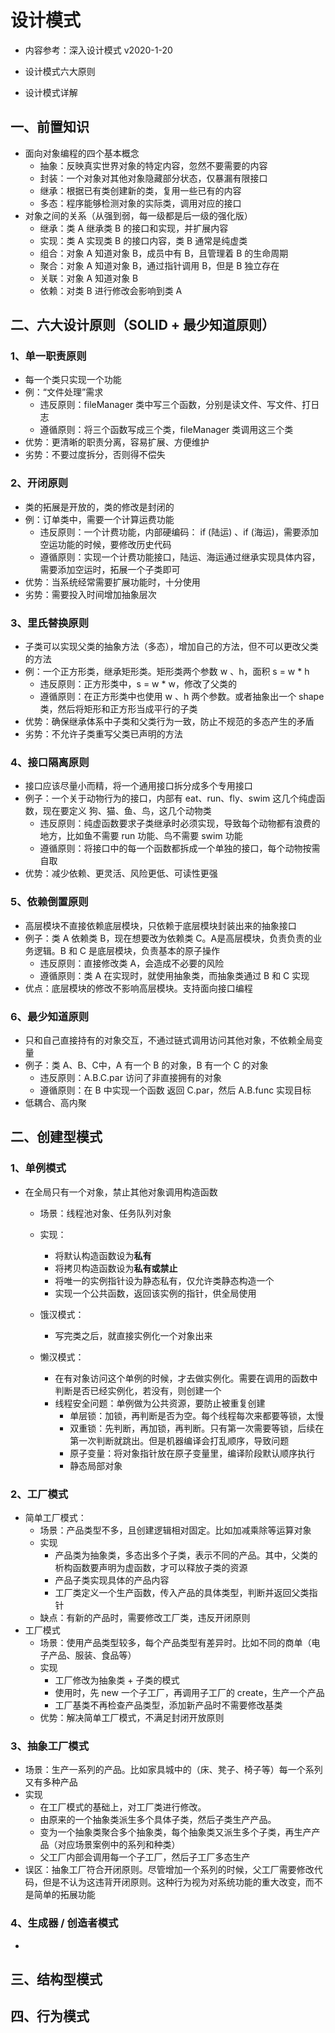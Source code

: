 # 设计模式

* 内容参考：深入设计模式 v2020-1-20

* 设计模式六大原则
* 设计模式详解

## 一、前置知识

* 面向对象编程的四个基本概念
  * 抽象：反映真实世界对象的特定内容，忽然不要需要的内容
  * 封装：一个对象对其他对象隐藏部分状态，仅暴漏有限接口
  * 继承：根据已有类创建新的类，复用一些已有的内容
  * 多态：程序能够检测对象的实际类，调用对应的接口
* 对象之间的关系（从强到弱，每一级都是后一级的强化版）
  * 继承：类 A 继承类 B 的接口和实现，并扩展内容
  * 实现：类 A 实现类 B 的接口内容，类 B 通常是纯虚类
  * 组合：对象 A 知道对象 B，成员中有 B，且管理着 B 的生命周期
  * 聚合：对象 A 知道对象 B，通过指针调用 B，但是 B 独立存在
  * 关联：对象 A 知道对象 B
  * 依赖：对类 B 进行修改会影响到类 A

##  二、六大设计原则（SOLID + 最少知道原则）
### 1、单一职责原则

* 每一个类只实现一个功能
* 例：“文件处理”需求
  * 违反原则：fileManager 类中写三个函数，分别是读文件、写文件、打日志
  * 遵循原则：将三个函数写成三个类，fileManager 类调用这三个类
* 优势：更清晰的职责分离，容易扩展、方便维护
* 劣势：不要过度拆分，否则得不偿失

###  2、开闭原则

* 类的拓展是开放的，类的修改是封闭的
* 例：订单类中，需要一个计算运费功能
  * 违反原则：一个计费功能，内部硬编码： if (陆运) 、if (海运)，需要添加空运功能的时候，要修改历史代码
  * 遵循原则：实现一个计费功能接口，陆运、海运通过继承实现具体内容，需要添加空运时，拓展一个子类即可
* 优势：当系统经常需要扩展功能时，十分使用
* 劣势：需要投入时间增加抽象层次

### 3、里氏替换原则

* 子类可以实现父类的抽象方法（多态），增加自己的方法，但不可以更改父类的方法
* 例：一个正方形类，继承矩形类。矩形类两个参数 w 、h，面积 s = w * h
  * 违反原则：正方形类中，s = w * w，修改了父类的
  * 遵循原则：在正方形类中也使用 w 、h 两个参数。或者抽象出一个 shape 类，然后将矩形和正方形当成平行的子类
* 优势：确保继承体系中子类和父类行为一致，防止不规范的多态产生的矛盾
* 劣势：不允许子类重写父类已声明的方法

###  4、接口隔离原则

* 接口应该尽量小而精，将一个通用接口拆分成多个专用接口
* 例子：一个关于动物行为的接口，内部有 eat、run、fly、swim 这几个纯虚函数，现在要定义 狗、猫、鱼、鸟，这几个动物类
  * 违反原则：纯虚函数要求子类继承时必须实现，导致每个动物都有浪费的地方，比如鱼不需要 run 功能、鸟不需要 swim 功能
  * 遵循原则：将接口中的每一个函数都拆成一个单独的接口，每个动物按需自取
* 优势：减少依赖、更灵活、风险更低、可读性更强

###  5、依赖倒置原则

* 高层模块不直接依赖底层模块，只依赖于底层模块封装出来的抽象接口
* 例子：类 A 依赖类 B，现在想要改为依赖类 C。A是高层模块，负责负责的业务逻辑。B 和 C 是底层模块，负责基本的原子操作
  * 违反原则：直接修改类 A，会造成不必要的风险
  * 遵循原则：类 A 在实现时，就使用抽象类，而抽象类通过 B 和 C 实现
* 优点：底层模块的修改不影响高层模块。支持面向接口编程

###  6、最少知道原则

* 只和自己直接持有的对象交互，不通过链式调用访问其他对象，不依赖全局变量
* 例子：类 A、B、C中，A 有一个 B 的对象，B 有一个 C 的对象
  * 违反原则：A.B.C.par 访问了非直接拥有的对象
  * 遵循原则：在 B 中实现一个函数 返回 C.par，然后 A.B.func 实现目标
* 低耦合、高内聚



## 二、创建型模式

### 1、单例模式

* 在全局只有一个对象，禁止其他对象调用构造函数
  * 场景：线程池对象、任务队列对象
  * 实现：
    * 将默认构造函数设为**私有**
    * 将拷贝构造函数设为**私有或禁止**
    * 将唯一的实例指针设为静态私有，仅允许类静态构造一个
    * 实现一个公共函数，返回该实例的指针，供全局使用

  * 饿汉模式：
    * 写完类之后，就直接实例化一个对象出来

  * 懒汉模式：
    * 在有对象访问这个单例的时候，才去做实例化。需要在调用的函数中判断是否已经实例化，若没有，则创建一个
    * 线程安全问题：单例做为公共资源，要防止被重复创建
      * 单层锁：加锁，再判断是否为空。每个线程每次来都要等锁，太慢
      * 双重锁：先判断，再加锁，再判断。只有第一次需要等锁，后续在第一次判断就跳出。但是机器编译会打乱顺序，导致问题
      * 原子变量：将对象指针放在原子变量里，编译阶段默认顺序执行
      * 静态局部对象


### 2、工厂模式

* 简单工厂模式：
  * 场景：产品类型不多，且创建逻辑相对固定。比如加减乘除等运算对象
  * 实现
    * 产品类为抽象类，多态出多个子类，表示不同的产品。其中，父类的析构函数要声明为虚函数，才可以释放子类的资源
    * 产品子类实现具体的产品内容
    * 工厂类定义一个生产函数，传入产品的具体类型，判断并返回父类指针
  * 缺点：有新的产品时，需要修改工厂类，违反开闭原则
* 工厂模式
  * 场景：使用产品类型较多，每个产品类型有差异时。比如不同的商单（电子产品、服装、食品等）
  * 实现
    * 工厂修改为抽象类 + 子类的模式
    * 使用时，先 new 一个子工厂，再调用子工厂的 create，生产一个产品
    * 工厂基类不再检查产品类型，添加新产品时不需要修改基类
  * 优势：解决简单工厂模式，不满足封闭开放原则

### 3、抽象工厂模式
  * 场景：生产一系列的产品。比如家具城中的（床、凳子、椅子等）每一个系列又有多种产品
  * 实现
    * 在工厂模式的基础上，对工厂类进行修改。
    * 由原来的一个抽象类派生多个具体子类，然后子类生产产品。
    * 变为一个抽象类聚合多个抽象类，每个抽象类又派生多个子类，再生产产品（对应场景案例中的系列和种类）
    * 父工厂内部会调用每一个子工厂，然后子工厂多态生产
  * 误区：抽象工厂符合开闭原则。尽管增加一个系列的时候，父工厂需要修改代码，但是不认为这违背开闭原则。这种行为视为对系统功能的重大改变，而不是简单的拓展功能

### 4、生成器 / 创造者模式

* 

## 三、结构型模式






## 四、行为模式
